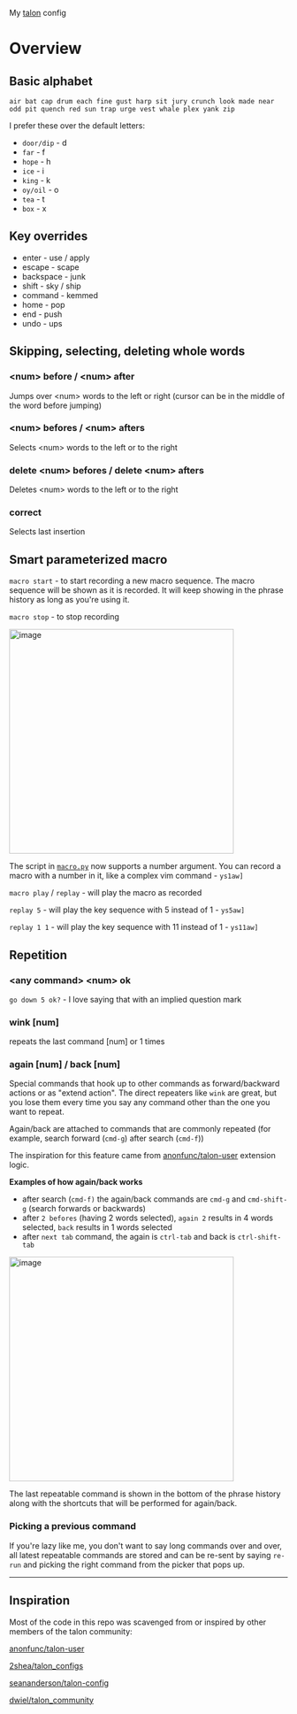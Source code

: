 My [talon](https://talonvoice.com) config

# Overview

## Basic alphabet

`air bat cap drum each fine gust harp sit jury crunch look made near odd pit quench red sun trap urge vest whale plex yank zip`

I prefer these over the default letters:

* `door/dip` - d
* `far` - f
* `hope` - h
* `ice` - i
* `king` - k
* `oy/oil` - o
* `tea` - t
* `box` - x

## Key overrides

* enter - use / apply
* escape - scape
* backspace - junk
* shift - sky / ship
* command - kemmed
* home - pop
* end - push
* undo - ups

## Skipping, selecting, deleting whole words

### \<num> before / \<num> after

Jumps over \<num> words to the left or right (cursor can be in the middle of the word before jumping)

### \<num> befores / \<num> afters

Selects \<num> words to the left or to the right

### delete \<num> befores / delete \<num> afters

Deletes \<num> words to the left or to the right

### correct

Selects last insertion

## Smart parameterized macro

`macro start` - to start recording a new macro sequence. The macro sequence will be shown as it is recorded. It will keep showing in the phrase history as long as you're using it.

`macro stop` - to stop recording

<img width="406" alt="image" src="https://user-images.githubusercontent.com/1171003/67176949-19c23700-f381-11e9-911c-c5a5d51b7076.png">

The script in [`macro.py`](./macro.py) now supports a number argument.
You can record a macro with a number in it, like a complex vim command - ```ys1aw]```

`macro play` / `replay` - will play the macro as recorded  

`replay 5` -  will play the key sequence with 5 instead of 1 - ```ys5aw]```  

`replay 1 1` -  will play the key sequence with 11 instead of 1 - ```ys11aw]```

## Repetition

### \<any command> \<num> ok

`go down 5 ok?` - I love saying that with an implied question mark

### wink [num]

repeats the last command \[num] or 1 times

### again \[num] / back \[num]

Special commands that hook up to other commands as forward/backward actions or as "extend action". The direct repeaters like `wink` are great, but you lose them every time you say any command other than the one you want to repeat.

Again/back are attached to commands that are commonly repeated (for example, search forward (`cmd-g`) after search (`cmd-f`))

The inspiration for this feature came from [anonfunc/talon-user](https://github.com/anonfunc/talon-user/blob/master/apps/editor.py#L180) extension logic.

**Examples of how again/back works**

* after search (`cmd-f)` the again/back commands are `cmd-g` and `cmd-shift-g` (search forwards or backwards)
* after `2 befores` (having 2 words selected), `again 2` results in 4 words selected, `back` results in 1 words selected
* after `next tab` command, the again is `ctrl-tab` and back is `ctrl-shift-tab`

<img width="406" alt="image" src="https://user-images.githubusercontent.com/1171003/66724002-3a185180-edd5-11e9-9866-01839299f4ae.png">

The last repeatable command is shown in the bottom of the phrase history along with the shortcuts that will be performed for again/back.

### Picking a previous command
If you're lazy like me, you don't want to say long commands over and over, all latest repeatable commands are stored and can be re-sent by saying `re-run` and picking the right command from the picker that pops up.


---

## Inspiration

Most of the code in this repo was scavenged from or inspired by other members of the talon community:

[anonfunc/talon-user](https://github.com/anonfunc/talon-user)

[2shea/talon_configs](https://github.com/2shea/talon_configs)

[seananderson/talon-config](https://github.com/seananderson/talon-config)

[dwiel/talon_community](https://github.com/dwiel/talon_community)
